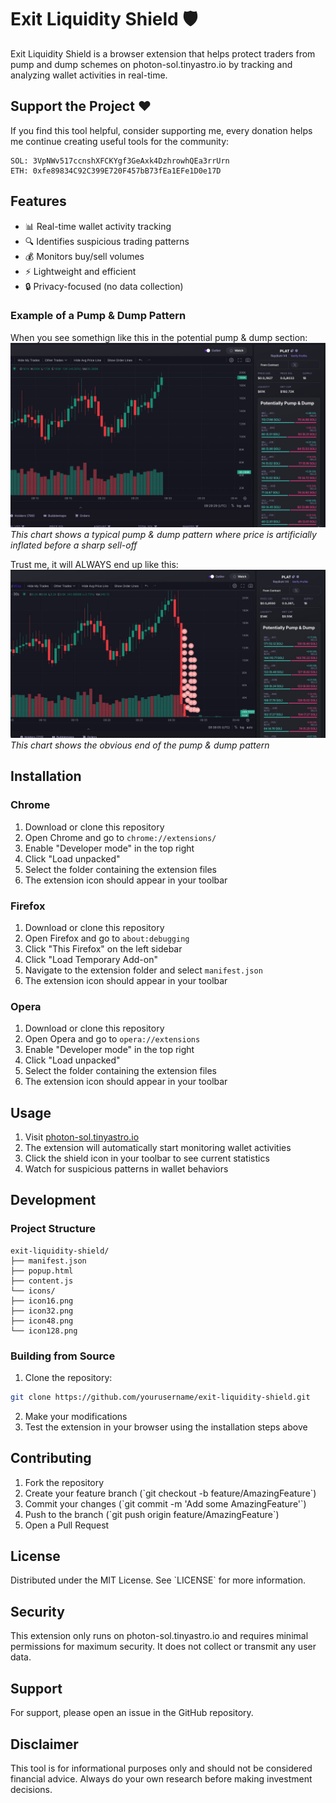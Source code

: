 # Exit Liquidity Shield 🛡️

Exit Liquidity Shield is a browser extension that helps protect traders from pump and dump schemes on photon-sol.tinyastro.io by tracking and analyzing wallet activities in real-time.

## Support the Project ❤️

If you find this tool helpful, consider supporting me, every donation helps me continue creating useful tools for the community:

```
SOL: 3VpNWv517ccnshXFCKYgf3GeAxk4DzhrowhQEa3rrUrn
ETH: 0xfe89834C92C399E720F457bB73fEa1EFe1D0e17D
```

## Features

- 📊 Real-time wallet activity tracking
- 🔍 Identifies suspicious trading patterns
- 💰 Monitors buy/sell volumes
- ⚡ Lightweight and efficient
- 🔒 Privacy-focused (no data collection)

### Example of a Pump & Dump Pattern

When you see somethign like this in the potential pump & dump section:
![Pump and Dump Example](images/pumpdump.png)
_This chart shows a typical pump & dump pattern where price is artificially inflated before a sharp sell-off_

Trust me, it will ALWAYS end up like this:
![Pump and Dump Example](images/pumpdump-final.jpeg)
_This chart shows the obvious end of the pump & dump pattern_

## Installation

### Chrome

1. Download or clone this repository
2. Open Chrome and go to `chrome://extensions/`
3. Enable "Developer mode" in the top right
4. Click "Load unpacked"
5. Select the folder containing the extension files
6. The extension icon should appear in your toolbar

### Firefox

1. Download or clone this repository
2. Open Firefox and go to `about:debugging`
3. Click "This Firefox" on the left sidebar
4. Click "Load Temporary Add-on"
5. Navigate to the extension folder and select `manifest.json`
6. The extension icon should appear in your toolbar

### Opera

1. Download or clone this repository
2. Open Opera and go to `opera://extensions`
3. Enable "Developer mode" in the top right
4. Click "Load unpacked"
5. Select the folder containing the extension files
6. The extension icon should appear in your toolbar

## Usage

1. Visit [photon-sol.tinyastro.io](https://photon-sol.tinyastro.io/)
2. The extension will automatically start monitoring wallet activities
3. Click the shield icon in your toolbar to see current statistics
4. Watch for suspicious patterns in wallet behaviors

## Development

### Project Structure

```
exit-liquidity-shield/
├── manifest.json
├── popup.html
├── content.js
└── icons/
├── icon16.png
├── icon32.png
├── icon48.png
└── icon128.png
```

### Building from Source

1. Clone the repository:

```bash
git clone https://github.com/yourusername/exit-liquidity-shield.git
```

2. Make your modifications
3. Test the extension in your browser using the installation steps above

## Contributing

1. Fork the repository
2. Create your feature branch (\`git checkout -b feature/AmazingFeature\`)
3. Commit your changes (\`git commit -m 'Add some AmazingFeature'\`)
4. Push to the branch (\`git push origin feature/AmazingFeature\`)
5. Open a Pull Request

## License

Distributed under the MIT License. See \`LICENSE\` for more information.

## Security

This extension only runs on photon-sol.tinyastro.io and requires minimal permissions for maximum security. It does not collect or transmit any user data.

## Support

For support, please open an issue in the GitHub repository.

## Disclaimer

This tool is for informational purposes only and should not be considered financial advice. Always do your own research before making investment decisions.
